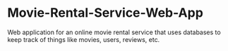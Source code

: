 # Movie-Rental-Service-Web-App
Web application for an online movie rental service that uses databases to keep track of things like movies, users, reviews, etc.
